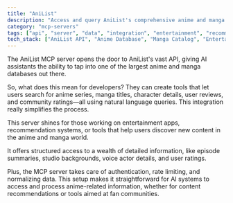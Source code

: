 ```yaml
---
title: "AniList"
description: "Access and query AniList's comprehensive anime and manga database through AI assistants."
category: "mcp-servers"
tags: ["api", "server", "data", "integration", "entertainment", "recommendation", "content discovery"]
tech_stack: ["AniList API", "Anime Database", "Manga Catalog", "Entertainment APIs", "Content Discovery", "Natural Language Processing"]
---
```


The AniList MCP server opens the door to AniList's vast API, giving AI assistants the ability to tap into one of the largest anime and manga databases out there.

So, what does this mean for developers? They can create tools that let users search for anime series, manga titles, character details, user reviews, and community ratings—all using natural language queries. This integration really simplifies the process.

This server shines for those working on entertainment apps, recommendation systems, or tools that help users discover new content in the anime and manga world. 

It offers structured access to a wealth of detailed information, like episode summaries, studio backgrounds, voice actor details, and user ratings. 

Plus, the MCP server takes care of authentication, rate limiting, and normalizing data. This setup makes it straightforward for AI systems to access and process anime-related information, whether for content recommendations or tools aimed at fan communities.